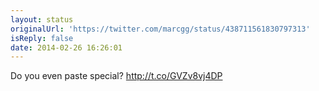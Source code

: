 ```yaml
---
layout: status
originalUrl: 'https://twitter.com/marcgg/status/438711561830797313'
isReply: false
date: 2014-02-26 16:26:01
---
```


Do you even paste special? http://t.co/GVZv8vj4DP
